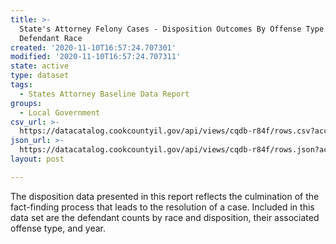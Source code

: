 ```yaml
---
title: >-
  State's Attorney Felony Cases - Disposition Outcomes By Offense Type and
  Defendant Race
created: '2020-11-10T16:57:24.707301'
modified: '2020-11-10T16:57:24.707311'
state: active
type: dataset
tags:
  - States Attorney Baseline Data Report
groups:
  - Local Government
csv_url: >-
  https://datacatalog.cookcountyil.gov/api/views/cqdb-r84f/rows.csv?accessType=DOWNLOAD
json_url: >-
  https://datacatalog.cookcountyil.gov/api/views/cqdb-r84f/rows.json?accessType=DOWNLOAD
layout: post

---
```

The disposition data presented in this report reflects the culmination of the fact-finding process that leads to the resolution of a case. Included in this data set are the defendant counts by race and disposition, their associated offense type, and year.
